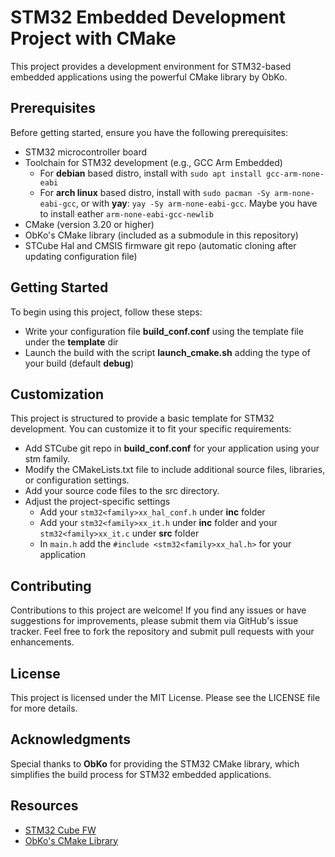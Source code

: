 # STM32 Embedded Development Project with CMake
This project provides a development environment for STM32-based embedded applications using the powerful CMake library by ObKo.

## Prerequisites
Before getting started, ensure you have the following prerequisites:

- STM32 microcontroller board
- Toolchain for STM32 development (e.g., GCC Arm Embedded)
	* For **debian** based distro, install with `sudo apt install gcc-arm-none-eabi`
	* For **arch linux** based distro, install with `sudo pacman -Sy arm-none-eabi-gcc`, or with **yay**: `yay -Sy arm-none-eabi-gcc`. Maybe you have to install eather `arm-none-eabi-gcc-newlib`
- CMake (version 3.20 or higher)
- ObKo's CMake library (included as a submodule in this repository)
- STCube Hal and CMSIS firmware git repo (automatic cloning after updating configuration file)

## Getting Started
To begin using this project, follow these steps:
- Write your configuration file **build_conf.conf** using the template file under the **template** dir
- Launch the build with the script **launch_cmake.sh** adding the type of your build <debug or release> (default __debug__)

## Customization
This project is structured to provide a basic template for STM32 development. You can customize it to fit your specific requirements:
- Add STCube git repo in **build_conf.conf** for your application using your stm family.
- Modify the CMakeLists.txt file to include additional source files, libraries, or configuration settings.
- Add your source code files to the src directory.
- Adjust the project-specific settings
	* Add your `stm32<family>xx_hal_conf.h` under **inc** folder
	* Add your `stm32<family>xx_it.h` under **inc** folder and your `stm32<family>xx_it.c` under **src** folder
	* In `main.h` add the `#include <stm32<family>xx_hal.h>` for your application

## Contributing
Contributions to this project are welcome! If you find any issues or have suggestions for improvements, please submit them via GitHub's issue tracker. Feel free to fork the repository and submit pull requests with your enhancements.

## License
This project is licensed under the MIT License. Please see the LICENSE file for more details.

## Acknowledgments
Special thanks to **ObKo** for providing the STM32 CMake library, which simplifies the build process for STM32 embedded applications.

## Resources
- [STM32 Cube FW](https://github.com/STMicroelectronics)
- [ObKo's CMake Library](https://github.com/ObKo/stm32-cmake)
